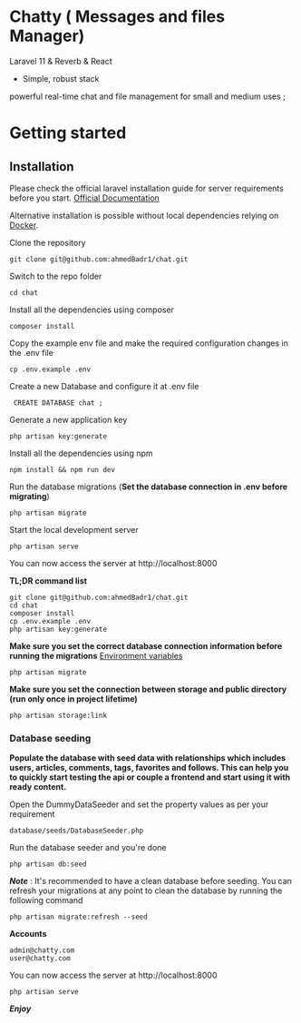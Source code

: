 # Chatty ( Messages and files Manager)
<p>Laravel 11 & Reverb & React </p>

- Simple, robust stack

powerful real-time chat and file management for small and medium uses ; 

# Getting started

## Installation

Please check the official laravel installation guide for server requirements before you start. [Official Documentation](https://laravel.com/docs/master)

Alternative installation is possible without local dependencies relying on [Docker](#docker).

Clone the repository

    git clone git@github.com:ahmedBadr1/chat.git

Switch to the repo folder

    cd chat

Install all the dependencies using composer

    composer install

Copy the example env file and make the required configuration changes in the .env file

    cp .env.example .env
Create a new Database and configure it at .env file

     CREATE DATABASE chat ;

Generate a new application key

    php artisan key:generate

Install all the dependencies using npm

    npm install && npm run dev


Run the database migrations (**Set the database connection in .env before migrating**)

    php artisan migrate

Start the local development server

    php artisan serve

You can now access the server at http://localhost:8000

**TL;DR command list**

    git clone git@github.com:ahmedBadr1/chat.git
    cd chat
    composer install
    cp .env.example .env
    php artisan key:generate
**Make sure you set the correct database connection information before running the migrations** [Environment variables](#environment-variables)

    php artisan migrate

**Make sure you set the connection between storage and public directory (run only once in project lifetime)**

    php artisan storage:link 

### Database seeding

**Populate the database with seed data with relationships which includes users, articles, comments, tags, favorites and follows. This can help you to quickly start testing the api or couple a frontend and start using it with ready content.**

Open the DummyDataSeeder and set the property values as per your requirement

    database/seeds/DatabaseSeeder.php

Run the database seeder and you're done

    php artisan db:seed

***Note*** : It's recommended to have a clean database before seeding. You can refresh your migrations at any point to clean the database by running the following command

    php artisan migrate:refresh --seed

**Accounts**

    admin@chatty.com  
    user@chatty.com

You can now access the server at http://localhost:8000

    php artisan serve

***Enjoy*** 
    
    
